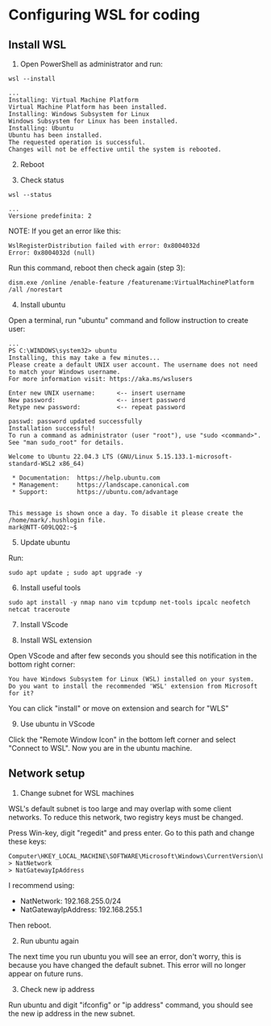# Configuring WSL for coding

## Install WSL
1. Open PowerShell as administrator and run:

```
wsl --install
```
```
...
Installing: Virtual Machine Platform
Virtual Machine Platform has been installed.
Installing: Windows Subsystem for Linux
Windows Subsystem for Linux has been installed.
Installing: Ubuntu
Ubuntu has been installed.
The requested operation is successful. 
Changes will not be effective until the system is rebooted.
```

2. Reboot

3. Check status
```
wsl --status
```
```
...
Versione predefinita: 2
```

NOTE: If you get an error like this:
```
WslRegisterDistribution failed with error: 0x8004032d
Error: 0x8004032d (null)
```

Run this command, reboot then check again (step 3):
```
dism.exe /online /enable-feature /featurename:VirtualMachinePlatform /all /norestart
```

4. Install ubuntu

Open a terminal, run "ubuntu" command and follow instruction to create user:

```
...
PS C:\WINDOWS\system32> ubuntu
Installing, this may take a few minutes...
Please create a default UNIX user account. The username does not need to match your Windows username.
For more information visit: https://aka.ms/wslusers

Enter new UNIX username:      <-- insert username
New password:                 <-- insert password
Retype new password:          <-- repeat password

passwd: password updated successfully
Installation successful!
To run a command as administrator (user "root"), use "sudo <command>".
See "man sudo_root" for details.

Welcome to Ubuntu 22.04.3 LTS (GNU/Linux 5.15.133.1-microsoft-standard-WSL2 x86_64)

 * Documentation:  https://help.ubuntu.com
 * Management:     https://landscape.canonical.com
 * Support:        https://ubuntu.com/advantage


This message is shown once a day. To disable it please create the
/home/mark/.hushlogin file.
mark@NTT-G09LQQ2:~$
```

5. Update ubuntu

Run:
```
sudo apt update ; sudo apt upgrade -y
```

6. Install useful tools

```
sudo apt install -y nmap nano vim tcpdump net-tools ipcalc neofetch netcat traceroute
```

7. Install VScode

8. Install WSL extension

Open VScode and after few seconds you should see this notification in the bottom right corner:
```
You have Windows Subsystem for Linux (WSL) installed on your system. 
Do you want to install the recommended 'WSL' extension from Microsoft for it?
```
You can click "install" or move on extension and search for "WLS"

9. Use ubuntu in VScode

Click the "Remote Window Icon" in the bottom left corner and select "Connect to WSL".
Now you are in the ubuntu machine.

## Network setup

1. Change subnet for WSL machines

WSL's default subnet is too large and may overlap with some client networks.
To reduce this network, two registry keys must be changed.

Press Win-key, digit "regedit" and press enter.
Go to this path and change these keys:
```
Computer\HKEY_LOCAL_MACHINE\SOFTWARE\Microsoft\Windows\CurrentVersion\Lxss\
> NatNetwork
> NatGatewayIpAddress
```

I recommend using:
- NatNetwork: 192.168.255.0/24
- NatGatewayIpAddress: 192.168.255.1

Then reboot.

2. Run ubuntu again

The next time you run ubuntu you will see an error, don't worry, this is because you have changed the default subnet. 
This error will no longer appear on future runs.

3. Check new ip address

Run ubuntu and digit "ifconfig" or "ip address" command, you should see the new ip address in the new subnet.

